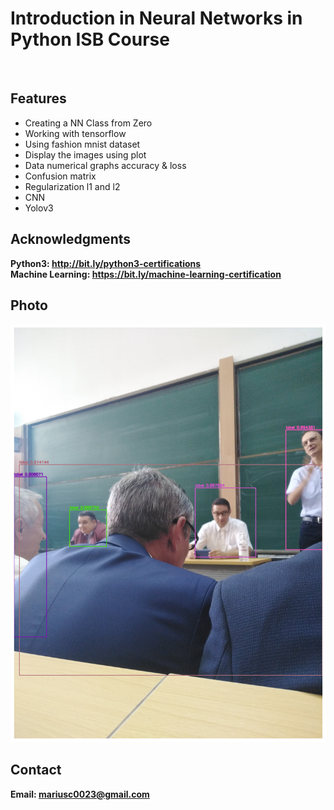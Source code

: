 <h1>Introduction in Neural Networks in Python ISB Course</h1>
<br>
<h2>Features</h2>
<ul>
  <li>Creating a NN Class from Zero</li>
  <li>Working with tensorflow</li>
  <li>Using fashion mnist dataset</li>
  <li>Display the images using plot</li>
  <li>Data numerical graphs accuracy & loss</li>
  <li>Confusion matrix</li>
  <li>Regularization l1 and l2</li>
  <li>CNN</li>
  <li>Yolov3</li>
</ul>
  
<h2>Acknowledgments</h2>

<b> Python3: http://bit.ly/python3-certifications <b>
<br>
<b> Machine Learning: https://bit.ly/machine-learning-certification <b>


<h2>Photo</h2>
<img src="image.png">
<br>


<h2>Contact</h2>

<b> Email: mariusc0023@gmail.com </b>
